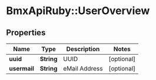 # BmxApiRuby::UserOverview

## Properties
Name | Type | Description | Notes
------------ | ------------- | ------------- | -------------
**uuid** | **String** | UUID | [optional] 
**usermail** | **String** | eMail Address | [optional] 


